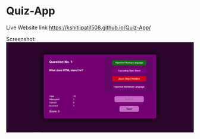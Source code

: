 # Quiz-App

Live Website link https://kshitijpatil508.github.io/Quiz-App/

Screenshot:
![alt image](/Screenshot.png)

